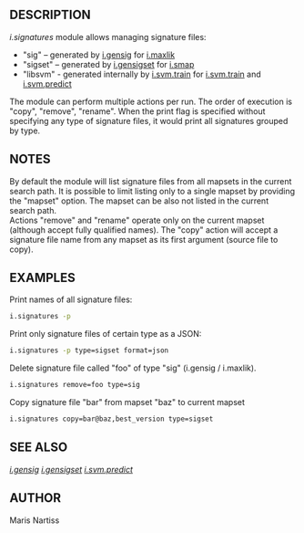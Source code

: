 ## DESCRIPTION

*i.signatures* module allows managing signature files:

- "sig" – generated by [i.gensig](i.gensig.md) for
  [i.maxlik](i.maxlik.md)
- "sigset" – generated by [i.gensigset](i.gensigset.md) for
  [i.smap](i.smap.md)
- "libsvm" - generated internally by [i.svm.train](i.svm.train.md) for 
  [i.svm.train](i.svm.train.md) and [i.svm.predict](i.svm.predict.md)

The module can perform multiple actions per run. The order of execution
is "copy", "remove", "rename". When the print flag is specified without
specifying any type of signature files, it would print all signatures
grouped by type.

## NOTES

By default the module will list signature files from all mapsets in the
current search path. It is possible to limit listing only to a single
mapset by providing the "mapset" option. The mapset can be also not
listed in the current search path.  
Actions "remove" and "rename" operate only on the current mapset
(although accept fully qualified names). The "copy" action will accept a
signature file name from any mapset as its first argument (source file
to copy).

## EXAMPLES

Print names of all signature files:

```sh
i.signatures -p
```

Print only signature files of certain type as a JSON:

```sh
i.signatures -p type=sigset format=json
```

Delete signature file called "foo" of type "sig" (i.gensig / i.maxlik).

```sh
i.signatures remove=foo type=sig
```

Copy signature file "bar" from mapset "baz" to current mapset

```sh
i.signatures copy=bar@baz,best_version type=sigset
```

## SEE ALSO

*[i.gensig](i.gensig.md) [i.gensigset](i.gensigset.md) [i.svm.predict](i.svm.predict.md)*

## AUTHOR

Maris Nartiss
